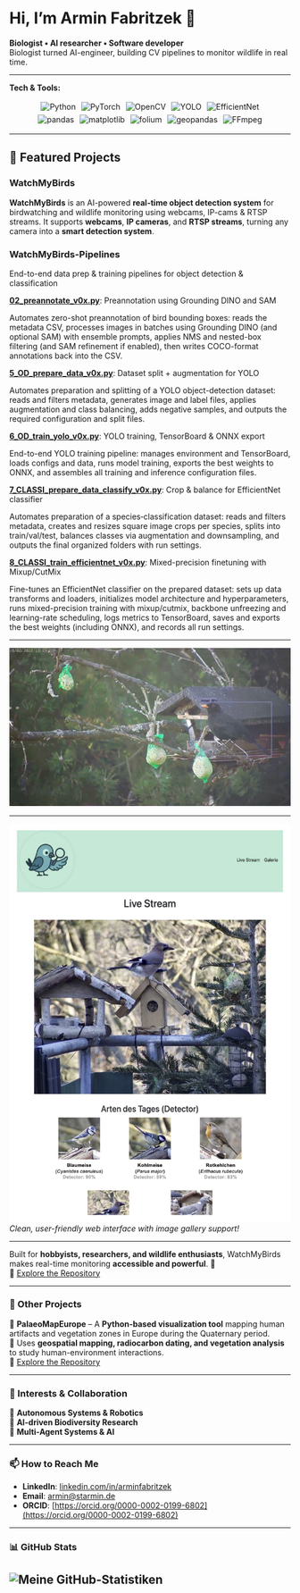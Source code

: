 # Hi, I’m Armin Fabritzek 👋  
**Biologist • AI researcher • Software developer**  
Biologist turned AI-engineer, building CV pipelines to monitor wildlife in real time.

---
**Tech & Tools:**  
<div align="center">
  <!-- row 1 -->
  <img src="https://img.shields.io/badge/Python-0057B8?style=for-the-badge&logo=python&logoColor=FFD700" alt="Python" width="60" style="margin:3px;"/>
  <img src="https://img.shields.io/badge/PyTorch-0057B8?style=for-the-badge&logo=PyTorch&logoColor=FFD700" alt="PyTorch" width="60" style="margin:3px;"/>
  <img src="https://img.shields.io/badge/OpenCV-0057B8?style=for-the-badge&logo=opencv&logoColor=FFD700" alt="OpenCV" width="60" style="margin:3px;"/>
  <img src="https://img.shields.io/badge/YOLO-0057B8?style=for-the-badge&logo=yolo&logoColor=FFD700" alt="YOLO" width="60" style="margin:3px;"/>
  <img src="https://img.shields.io/badge/EfficientNet-0057B8?style=for-the-badge&logo=efficientnet&logoColor=FFD700" alt="EfficientNet" width="60" style="margin:3px;"/>

  <br/>

  <!-- row 2 -->
  <img src="https://img.shields.io/badge/pandas-FFD700?style=for-the-badge&logo=pandas&logoColor=0057B8" alt="pandas" width="60" style="margin:3px;"/>
  <img src="https://img.shields.io/badge/matplotlib-FFD700?style=for-the-badge&logo=matplotlib&logoColor=0057B8" alt="matplotlib" width="60" style="margin:3px;"/>
  <img src="https://img.shields.io/badge/folium-FFD700?style=for-the-badge&logo=leaflet&logoColor=0057B8" alt="folium" width="60" style="margin:3px;"/>
  <img src="https://img.shields.io/badge/geopandas-FFD700?style=for-the-badge&logo=python&logoColor=0057B8" alt="geopandas" width="60" style="margin:3px;"/>
  <img src="https://img.shields.io/badge/FFmpeg-FFD700?style=for-the-badge&logo=ffmpeg&logoColor=0057B8" alt="FFmpeg" width="60" style="margin:3px;"/>
</div>


---

## 🚀 Featured Projects
### WatchMyBirds  
**WatchMyBirds** is an AI-powered **real-time object detection system** for birdwatching and wildlife monitoring using webcams, IP-cams & RTSP streams. It supports **webcams**, **IP cameras**, and **RTSP streams**, turning any camera into a **smart detection system**.

### WatchMyBirds-Pipelines  
End-to-end data prep & training pipelines for object detection & classification


**[02_preannotate_v0x.py](https://github.com/arminfabritzek/WatchMyBirds-Data/blob/main/02_preannotate_v0x.py)**: Preannotation using Grounding DINO and SAM

Automates zero-shot preannotation of bird bounding boxes: reads the metadata CSV, processes images in batches using Grounding DINO (and optional SAM) with ensemble prompts, applies NMS and nested-box filtering (and SAM refinement if enabled), then writes COCO-format annotations back into the CSV.

**[5_OD_prepare_data_v0x.py](https://github.com/arminfabritzek/WatchMyBirds-Train-YOLO/blob/main/5_OD_prepare_data_v0x.py)**: Dataset split + augmentation for YOLO

Automates preparation and splitting of a YOLO object-detection dataset: reads and filters metadata, generates image and label files, applies augmentation and class balancing, adds negative samples, and outputs the required configuration and split files.

**[6_OD_train_yolo_v0x.py](https://github.com/arminfabritzek/WatchMyBirds-Train-YOLO/blob/main/6_OD_train_yolo_v0x.py)**: YOLO training, TensorBoard & ONNX export

End-to-end YOLO training pipeline: manages environment and TensorBoard, loads configs and data, runs model training, exports the best weights to ONNX, and assembles all training and inference configuration files.

**[7_CLASSI_prepare_data_classify_v0x.py](https://github.com/arminfabritzek/WatchMyBirds-Classifier/blob/main/7_CLASSI_prepare_data_classify_v0x.py)**: Crop & balance for EfficientNet classifier

Automates preparation of a species‐classification dataset: reads and filters metadata, creates and resizes square image crops per species, splits into train/val/test, balances classes via augmentation and downsampling, and outputs the final organized folders with run settings.

**[8_CLASSI_train_efficientnet_v0x.py](https://github.com/arminfabritzek/WatchMyBirds-Classifier/blob/main/8_CLASSI_train_efficientnet_v0x.py)**: Mixed-precision finetuning with Mixup/CutMix 

Fine-tunes an EfficientNet classifier on the prepared dataset: sets up data transforms and loaders, initializes model architecture and hyperparameters, runs mixed-precision training with mixup/cutmix, backbone unfreezing and learning-rate scheduling, logs metrics to TensorBoard, saves and exports the best weights (including ONNX), and records all run settings.

---


![WatchMyBirds Demo](https://raw.githubusercontent.com/arminfabritzek/WatchMyBirds/main/assets/birds_1280.gif)  

---
![WatchMyBirds in Action](https://raw.githubusercontent.com/arminfabritzek/WatchMyBirds/main/assets/app_landing_page.jpg)
*Clean, user-friendly web interface with image gallery support!*


---

Built for **hobbyists, researchers, and wildlife enthusiasts**, WatchMyBirds makes real-time monitoring **accessible and powerful**. 🚀  
📂 [Explore the Repository](https://github.com/arminfabritzek/WatchMyBirds)  


---

### 📡 Other Projects
🔬 **PalaeoMapEurope** – A **Python-based visualization tool** mapping human artifacts and vegetation zones in Europe during the Quaternary period.  
📍 Uses **geospatial mapping, radiocarbon dating, and vegetation analysis** to study human-environment interactions.  
📂 [Explore the Repository](https://github.com/arminfabritzek/PalaeoMapEurope)  

---

### 🚀 Interests & Collaboration
🦾 **Autonomous Systems & Robotics**  
🔬 **AI-driven Biodiversity Research**  
🤖 **Multi-Agent Systems & AI**  

---

### 📫 How to Reach Me
- **LinkedIn**: [linkedin.com/in/arminfabritzek](https://www.linkedin.com/in/arminfabritzek)
- **Email**: armin@starmin.de
- **ORCID**: [https://orcid.org/0000-0002-0199-6802](https://orcid.org/0000-0002-0199-6802)

---

### 📊 GitHub Stats
![Meine GitHub-Statistiken](https://github-readme-stats.vercel.app/api?username=arminfabritzek&show_icons=true&theme=radical)
---


<!---
arminfabritzek is a ✨ special ✨ repository because its `README.md` (this file) appears on your GitHub profile.
You can click the Preview link to take a look at your changes.
--->
